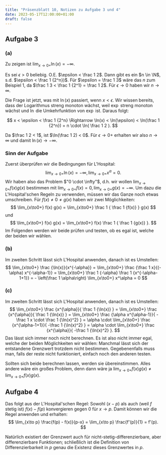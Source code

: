 ```yaml
---
title: "Präsenzblatt 10, Notizen zu Aufgabe 3 und 4"
date: 2023-05-17T12:00:00+01:00
draft: false
---
```


## Aufgabe 3

### (a)

Zu zeigen ist $\lim_{x\to0+} \ln(x) = -\infty$.

Es sei $\epsilon > 0$ beliebig.
O.E. $\epsilon < \frac 1 2$.
Dann gibt es ein $n \in \N$, s.d. $\epsilon < \frac 1 {2^n})$.
Für $\epsilon = \frac 1 3$ wäre das $n$ zum Beispiel $1$, da $\frac 1 3 < \frac 1 {2^1} = \frac 1 2$.
Für $\epsilon \to 0$ haben wir $n \to \infty$.

Die Frage ist jetzt, was mit $\ln(x)$ passiert, wenn $x < \epsilon$.
Wir wissen bereits, dass der Logarithmus streng monoton wächst, weil $\exp$ streng monoton wächst und $\ln$ die Umkehrfunktion von $\exp$ ist.
Daraus folgt:

$$
	x < \epsilon < \frac 1 {2^n}
	\Rightarrow
	\ln(x) < \ln(\epsilon)
	< \ln(\frac 1 {2^n})
	= n \cdot \ln( \frac 1 2 ).
$$

Da $\frac 1 2 < 1$, ist $\ln(\frac 1 2) < 0$. Für $\epsilon \to 0+$ erhalten wir also $n \to \infty$ und damit $\ln(x) \to -\infty$.

### Sinn der Aufgabe

Zuerst überprüfen wir die Bedingungen für L'Hospital:
$$
	\lim_{x\to0+} \ln(x) = -\infty,
	\lim_{x\to0+} x^{\alpha} = 0.
$$
Wir haben also das Problem $"0 \cdot \infty"$,
d.h. wir wollen $\lim_{x\to0+} f(x) g(x)$ bestimmen mit $\lim_{x\to0+} f(x) = 0, \lim_{x\to0+} g(x) = -\infty$.
Um dazu die L'Hospital'schen Regeln zu verwenden, müssen wir das Ganze noch etwas umschreiben.
Für $f(x) \neq 0 \neq g(x)$ haben wir zwei Möglichkeiten:
$$
	\lim_{x\to0+} f(x) g(x) = \lim_{x\to0+} \frac 1 { \frac 1 {f(x)} } g(x)
$$
und
$$
	\lim_{x\to0+} f(x) g(x) = \lim_{x\to0+} f(x) \frac 1 { \frac 1 {g(x)} }.
$$
Im Folgenden werden wir beide prüfen und testen, ob es egal ist, welche der beiden wir wählen.

### (b)

Im zweiten Schritt lässt sich L'Hospital anwenden, danach ist es Umstellen:
$$
	\lim_{x\to0+} \frac {\ln(x)}{x^{-\alpha}}
	= \lim_{x\to0+} \frac {\frac 1 x}{(-\alpha) x^{-\alpha-1}}
	= \lim_{x\to0+} \frac 1 {-\alpha} \frac 1 {x^{-\alpha-1+1}}
	= - \left(\frac 1 \alpha\right) \lim_{x\to0+} x^\alpha
	= 0
$$

### (c)

Im zweiten Schritt lässt sich L'Hospital anwenden, danach ist es Umstellen:
$$
	\lim_{x\to0+} \frac {x^{\alpha}}{ \frac 1 {\ln(x)} }
	= \lim_{x\to0+} \frac {x^{\alpha}}{ \frac 1 {\ln(x)} }
	= \lim_{x\to0+} \frac {\alpha x^{\alpha-1}}{ - \frac 1 x \cdot \frac 1 {\ln(x)^2} }
	= \alpha \cdot \lim_{x\to0+} \frac {x^{\alpha-1+1}}{ -\frac 1 {\ln(x)^2} }
	= \alpha \cdot \lim_{x\to0+} \frac {x^{\alpha}}{ -\frac 1 {\ln(x)^2} }.
$$
Das lässt sich immer noch nicht berechnen.
Es ist also nicht immer egal, welche der beiden Möglichkeiten wir wählen:
Manchmal lässt sich der entstandene Grenzwert trotzdem nicht bestimmen.
Gegebenenfalls muss man, falls der reste nicht funktioniert, einfach noch den anderen testen.

Sollten sich beide berechnen lassen, werden sie übereinstimmen. Alles andere wäre ein großes Problem, denn dann wäre ja
$\lim_{x\to0+} f(x) g(x) \neq \lim_{x\to0+} f(x) g(x)$.

## Aufgabe 4

Das folgt aus der L'Hospital'schen Regel:
Sowohl $(x-p)$ als auch (weil $f$ stetig ist) $f(x) - f(p)$ konvergieren gegen $0$ für $x \to p$.
Damit können wir die Regel anwenden und erhalten:
$$
	\lim_{x\to p} \frac{f(p) - f(x)}{p-x}
	= \lim_{x\to p} \frac{f'(p)}{1}
	= f'(p).
$$

Natürlich existiert der Grenzwert auch für nicht-stetig-differenzierbare, aber differenzierbare Funktionen; schließlich ist die Definition von Differenzierbarkeit in $p$ genau die Existenz dieses Grenzwertes in $p$.